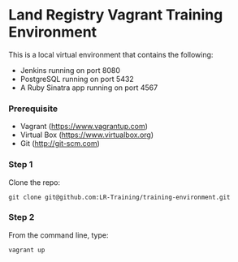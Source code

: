 Land Registry Vagrant Training Environment
=======================

This is a local virtual environment that contains the following:

* Jenkins running on port 8080
* PostgreSQL running on port 5432
* A Ruby Sinatra app running on port 4567

### Prerequisite

* Vagrant (https://www.vagrantup.com)
* Virtual Box (https://www.virtualbox.org)
* Git (http://git-scm.com)

### Step 1

Clone the repo:

```
git clone git@github.com:LR-Training/training-environment.git
```

### Step 2

From the command line, type:

```
vagrant up
```
